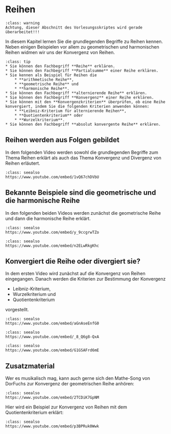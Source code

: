 # Reihen

```{admonition} Warnung
:class: warning
Achtung, dieser Abschnitt des Vorlesungsskriptes wird gerade überarbeitet!!!
```

In diesem Kapitel lernen Sie die grundlegenden Begriffe zu Reihen kennen. Neben einigen Beispielen vor allem zu geometrischen und harmonischen Reihen widmen wir uns der Konvergenz von Reihen.

```{admonition} Lernziele
:class: tip
* Sie können den Fachbegriff **Reihe** erklären.
* Sie können den Fachbegriff **Partialsumme** einer Reihe erklären.
* Sie kennen als Beispiel für Reihen die
    * **arithmetische Reihe**,
    * **geometrische Reihe** und
    * **harmonische Reihe**.
* Sie können den Fachbegriff **alternierende Reihe** erklären.
* Sie können den Fachbegriff **Konvergenz** einer Reihe erklären.
* Sie können mit den **Konvergenzkriterien** überprüfen, ob eine Reihe konvergiert, indem Sie die folgenden Kriterien anwenden können:
    * **Leibniz-Kriterium für alternierende Reihen**, 
    * **Quotientenkriterium** oder
    * **Wurzelkriterium**.
* Sie können den Fachbegriff **absolut konvergente Reihe** erklären.
```


## Reihen werden aus Folgen gebildet

In dem folgenden Video werden sowohl die grundlegenden Begriffe zum Thema Reihen erklärt als auch das Thema Konvergenz und Divergenz von Reihen erläutert.


```{admonition} Video
:class: seealso
https://www.youtube.com/embed/1vQ67chDVbU
```

## Bekannte Beispiele sind die geometrische und die harmonische Reihe

In den folgenden beiden Videos werden zunächst die geometrische Reihe und dann die harmonische Reihe erklärt.

```{admonition} Video
:class: seealso
https://www.youtube.com/embed/y_9ccgrwTZo
```

```{admonition} Video
:class: seealso
https://www.youtube.com/embed/n2ELwRkgKhc
```

## Konvergiert die Reihe oder divergiert sie?

In dem ersten Video wird zunächst auf die Konvergenz von Reihen eingegangen. Danach werden die Kriterien zur Bestimmung der Konvergenz
* Leibniz-Kriterium,
* Wurzelkriterium und
* Quotientenkriterium 

vorgestellt.

```{admonition} Video
:class: seealso
https://www.youtube.com/embed/aGnAseEnfG0
```

```{admonition} Video
:class: seealso
https://www.youtube.com/embed/_8_Q6g8-QxA
```

```{admonition} Video
:class: seealso
https://www.youtube.com/embed/G1GSAFrd6mE
```

## Zusatzmaterial

Wer es musikalisch mag, kann auch gerne sich den Mathe-Song von DorFuchs zur Konvergenz der geometrischen Reihe anhören:

```{admonition} Video
:class: seealso
https://www.youtube.com/embed/2TCDiK7GpNM
```

Hier wird ein Beispiel zur Konvergenz von Reihen mit dem Quotientenkriterium erklärt:

```{admonition} Video
:class: seealso
https://www.youtube.com/embed/p3BPRuk0Wwk
```
